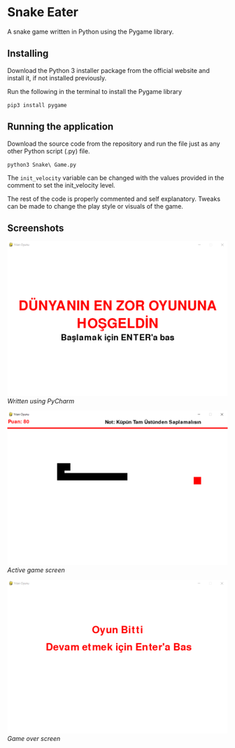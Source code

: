 # Snake Eater
A snake game written in Python using the Pygame library.


## Installing
Download the Python 3 installer package from the official website and install it, if not installed previously.

Run the following in the terminal to install the Pygame library
```
pip3 install pygame
```


## Running the application
Download the source code from the repository and run the file just as any other Python script (.py) file.
```
python3 Snake\ Game.py
```

The `init_velocity` variable can be changed with the values provided in the comment to set the init_velocity level.

The rest of the code is properly commented and self explanatory. Tweaks can be made to change the play style or visuals of the game.


## Screenshots

![1](https://raw.githubusercontent.com/Jonomer/Snake-Game/refs/heads/main/start.png)
*Written using PyCharm*

![2](https://raw.githubusercontent.com/Jonomer/Snake-Game/refs/heads/main/game.png)
*Active game screen*

![3](https://raw.githubusercontent.com/Jonomer/Snake-Game/refs/heads/main/end.png)
*Game over screen*
